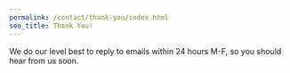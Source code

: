 ```yaml
---
permalink: /contact/thank-you/index.html
seo_title: Thank You!
---
```


We do our level best to reply to emails within 24 hours M-F, so you should hear from us soon.
